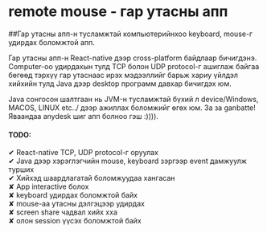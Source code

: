 # remote mouse - гар утасны апп 

##Гар утасны апп-н тусламжтай компьютерийнхоо keyboard, mouse-г удирдах боломжтой апп.</br>

Гар утасны апп-н React-native дээр cross-platform байдлаар бичигдэнэ.
Computer-оо удирдахын тулд TCP болон UDP protocol-г ашиглаж байгаа бөгөөд тэрхүү гар утаснаас ирэх мэдээллийг барьж хариу үйлдэл хийхийн тулд Java дээр desktop программ давхар бичигдэх юм.</br>



Java сонгосон шалтгаан нь JVM-н тусламжтай бүхий л device/Windows, MACOS, LINUX etc../ дээр ажиллах боломжийг өгөх юм.
За за ganbatte! Яваандаа anydesk шиг апп болноо гэш :)))).</br>


#### TODO:</br>
 ✔ React-native TCP, UDP protocol-г оруулах </br>
 ✔ Java дээр хэрэглэгчийн mouse, keyboard зэргээр event дамжуулж турших</br>
 ✔ Хийхэд шаардлагатай боломжуудаа хангасан</br>
 ✘ App interactive болох</br>
 ✘ keyboard удирдах боломжтой байх</br>
 ✘ mouse-аа утасны дэлгэцээр удирдах</br>
 ✘ screen share чадвал хийх хха</br>
 ✘ олон session үүсэх боломжтой байх
